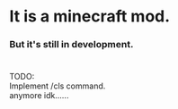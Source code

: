 # It is a minecraft mod.
### But it's still in development.
# 
TODO:\
Implement /cls command.\
anymore idk......